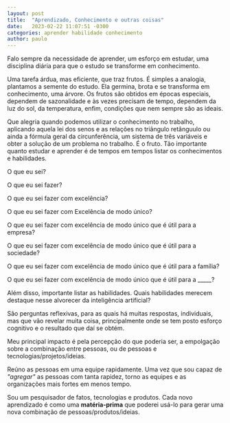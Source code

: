 ```yaml
---
layout: post
title:  "Aprendizado, Conhecimento e outras coisas"
date:   2023-02-22 11:07:51 -0300
categories: aprender habilidade conhecimento
author: paulo
---
```

Falo sempre da necessidade de aprender, um esforço em estudar, uma disciplina diária para que o estudo se transforme em conhecimento.

Uma tarefa árdua, mas eficiente, que traz frutos. É simples a analogia, plantamos a semente do estudo. Ela germina, brota e se transforma em conhecimento, uma árvore. Os frutos são obtidos em épocas especiais, dependem de sazonalidade e às vezes precisam de tempo, dependem da luz do sol, da temperatura, enfim, condições que nem sempre são as ideais.

Que alegria quando podemos utilizar o conhecimento no trabalho, aplicando aquela lei dos senos e as relações no triângulo retânguulo ou ainda a fórmula geral da circunferência, um sistema de três variáveis e obter a solução de um problema no trabalho. É o fruto.
Tão importante quanto estudar e aprender é de tempos em tempos listar os conhecimentos e habilidades.

O que eu sei? 

O que eu sei fazer?

O que eu sei fazer com excelência?

O que eu sei fazer com Excelência de modo único?

O que eu sei fazer com excelência de modo único que é útil para a empresa?

O que eu sei fazer com excelência de modo único que é útil para a sociedade?

O que eu sei fazer com excelência de modo único que é útil para a família?

O que eu sei fazer com excelência de modo único que é útil para a _____?

Além disso, importante listar as habilidades. Quais habilidades merecem destaque nesse alvorecer da inteligência artificial?

São perguntas reflexivas, para as quais há muitas respostas, individuais, mas que vão revelar muita coisa, principalmente onde se tem posto esforço cognitivo e o resultado que daí se obtém.

Meu principal impacto é pela percepção do que poderia ser, a empolgação sobre a combinação entre pessoas, ou de pessoas e tecnologias/projetos/ideias.

Reúno as pessoas em uma equipe rapidamente. Uma vez que sou capaz de *"agregar"* as pessoas com tanta rapidez, torno as equipes e as organizações mais fortes em menos tempo.

Sou um pesquisador de fatos, tecnologias e produtos. Cada novo aprendizado é como uma **matéria-prima** que poderei usá-lo para gerar uma nova combinação de pessoas/produtos/ideias.